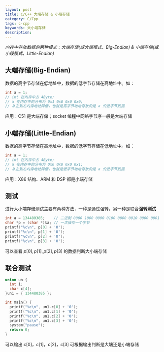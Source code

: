 ```yaml
---
layout: post
title: C/C++ 大端存储 & 小端存储
category: C/Cpp
tags: c-cpp
keywords: 大小端存储
description:
---
```


*内存中存放数据的两种模式：大端存储(或大端模式，Big-Endian) & 小端存储(或小段模式，Little-Endian)*

## 大端存储(Big-Endian)

数据的高字节存储在低地址中，数据的低字节存储在高地址中。如：

```cpp
int a = 1;
// int 在内存中占 4Byte;
// a 在内存中的分布为 0x1 0x0 0x0 0x0;
// 从左到右内存地址降低，也就是高字节地址存放的是 a 的低字节数据
```

应用：C51 是大端存储；socket 编程中网络字节序一般是大端存储

## 小端存储(Little-Endian)

数据的高字节存储在高地址中，数据的低字节存储在低地址中。如：

```cpp
int a = 1;
// int 在内存中占 4Byte;
// a 在内存中的分布为 0x0 0x0 0x0 0x1;
// 从左到右内存地址降低，也就是低字节地址存放的是 a 的低字节数据
```

应用：X86 结构、ARM 和 DSP 都是小端存储

## 测试

进行大小端存储测试主要有两种方法，一种是通过强转，另一种是联合**强转测试**

```cpp
int a = 134480385;    // 二进制 0000 1000 0000 0100 0000 0010 0000 0001
char *p = (char *)&a; // 一次操作一个字节
printf("%c\n", p[0] + '0');
printf("%c\n", p[1] + '0');
printf("%c\n", p[2] + '0');
printf("%c\n", p[3] + '0');
```

可以查看 $p[0], p[1], p[2], p[3]$ 的数据判断大小端存储

## 联合测试

```cpp
union un {
  int i;
  char c[4];
}un1 = { 134480385 };

int main() {
  printf("%c\n", un1.c[0] + '0');
  printf("%c\n", un1.c[1] + '0');
  printf("%c\n", un1.c[2] + '0');
  printf("%c\n", un1.c[3] + '0');
  system("pause");
  return 0;
}
```

可以输出 $c[0]，c[1]，c[2]，c[3]$ 可根据输出判断是大端还是小端存储